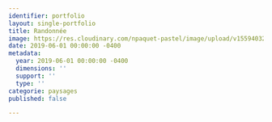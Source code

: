 ```yaml
---
identifier: portfolio
layout: single-portfolio
title: Randonnée
image: https://res.cloudinary.com/npaquet-pastel/image/upload/v1559403256/Promenade%20pastel.jpg
date: 2019-06-01 00:00:00 -0400
metadata:
  year: 2019-06-01 00:00:00 -0400
  dimensions: ''
  support: ''
  type: ''
categorie: paysages
published: false

---
```


